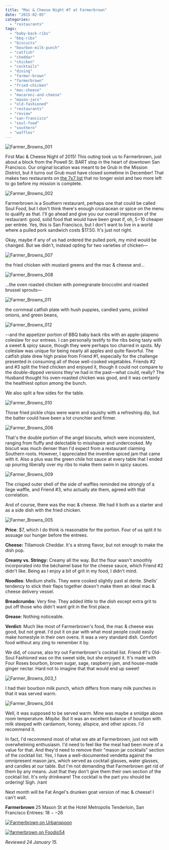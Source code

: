 ```yaml
---
title: "Mac & Cheese Night #7 at Farmerbrown"
date: "2015-02-05"
categories:
  - "restaurants"
tags:
  - "baby-back-ribs"
  - "bbq-ribs"
  - "biscuits"
  - "bourbon-milk-punch"
  - "catfish"
  - "cheddar"
  - "chicken"
  - "cocktails"
  - "dining"
  - "farmer-brown"
  - "farmerbrown"
  - "fried-chicken"
  - "mac-cheese"
  - "macaroni-and-cheese"
  - "mason-jars"
  - "old-fashioned"
  - "restaurants"
  - "review"
  - "san-francisco"
  - "soul-food"
  - "southern"
  - "waffles"
---
```


![Farmer_Browns_001](http://s3.amazonaws.com/thegourmez-wpmedia/2015/01/Farmer_Browns_001-500x333.jpg)

First Mac & Cheese Night of 2015! This outing took us to Farmerbrown, just about a block from the Powell St. BART stop in the heart of downtown San Francisco. Our original location was meant to be Grub in the Mission District, but it turns out Grub must have closed sometime in December! That makes two restaurants on [the 7x7 list](https://www.google.com/url?sa=t&rct=j&q=&esrc=s&source=web&cd=3&cad=rja&uact=8&ved=0CDMQFjAC&url=http%3A%2F%2Fwww.7x7.com%2Feat-drink%2F10-best-mac-n-cheeses-bay-area&ei=sEnIVJ6eAsHvoASA3YC4Cw&usg=AFQjCNHUIzLzDmEWvX7sw3jruU7vvFdkoQ&sig2=Np2uTi5h5KBItabfPHqvRA&bvm=bv.84607526,d.cGU) that no longer exist and two more left to go before my mission is complete.

![Farmer_Browns_002](http://s3.amazonaws.com/thegourmez-wpmedia/2015/01/Farmer_Browns_002-333x500.jpg)

Farmerbrown is a Southern restaurant, perhaps one that could be called Soul Food, but I don't think there's enough crustacean or spice on the menu to qualify as that. I'll go ahead and give you our overall impression of the restaurant: good, solid food that would have been great if, oh, $5-$10 cheaper per entrée. Yes, this is San Francisco, but I don't want to live in a world where a pulled pork sandwich costs $17.50. It's just not right.

Okay, maybe if any of us had ordered the pulled pork, my mind would be changed. But we didn't, instead opting for two varieties of chicken—

![Farmer_Browns_007](http://s3.amazonaws.com/thegourmez-wpmedia/2015/01/Farmer_Browns_007-500x307.jpg)

the fried chicken with mustard greens and the mac & cheese and…

![Farmer_Browns_008](http://s3.amazonaws.com/thegourmez-wpmedia/2015/01/Farmer_Browns_008-500x333.jpg)

…the oven roasted chicken with pomegranate broccolini and roasted brussel sprouts—

![Farmer_Browns_011](http://s3.amazonaws.com/thegourmez-wpmedia/2015/01/Farmer_Browns_011-500x333.jpg)

the cornmeal catfish plate with hush puppies, candied yams, pickled onions, and green beans,

![Farmer_Browns_012](http://s3.amazonaws.com/thegourmez-wpmedia/2015/01/Farmer_Browns_012-500x333.jpg)

\--and the appetizer portion of BBQ baby back ribs with an apple-jalapeno coleslaw for our entrees. I can personally testify to the ribs being tasty with a sweet & spicy sauce, though they were perhaps too charred in spots. My coleslaw was unique for being nearly all apples and quite flavorful. The catfish plate drew high praise from Friend #1, especially for the challenge presented in consuming all of those well-cooked vegetables. Friends #2 and #3 split the fried chicken and enjoyed it, though it could not compare to the double-dipped versions they've had in the past—what could, really? The Husband thought his oven-roasted chicken was good, and it was certainly the healthiest option among the bunch.

We also split a few sides for the table.

![Farmer_Browns_010](http://s3.amazonaws.com/thegourmez-wpmedia/2015/01/Farmer_Browns_010-500x333.jpg)

Those fried pickle chips were warm and squishy with a refreshing dip, but the batter could have been a lot crunchier and firmer.

![Farmer_Browns_006](http://s3.amazonaws.com/thegourmez-wpmedia/2015/01/Farmer_Browns_006-500x333.jpg)

That's the double portion of the angel biscuits, which were inconsistent, ranging from fluffy and delectable to misshapen and undercooked. My biscuit was much denser than I'd expect from a restaurant claiming Southern roots. However, I appreciated the inventive spiced jam that came with it. Also a plus was the green chile hot sauce at every table that I ended up pouring liberally over my ribs to make them swim in spicy sauces.

![Farmer_Browns_009](http://s3.amazonaws.com/thegourmez-wpmedia/2015/01/Farmer_Browns_009-500x345.jpg)

The crisped outer shell of the side of waffles reminded me strongly of a liege waffle, and Friend #3, who actually ate them, agreed with that correlation.

And of course, there was the mac & cheese. We had it both as a starter and as a side dish with the fried chicken.

![Farmer_Browns_005](http://s3.amazonaws.com/thegourmez-wpmedia/2015/01/Farmer_Browns_005-500x333.jpg)

**Price**: $7, which I do think is reasonable for the portion. Four of us split it to assuage our hunger before the entrees.

**Cheese:** Tillamook Cheddar. It's a strong flavor, but not enough to make the dish pop.

**Creamy vs. Stringy:** Creamy all the way. But the flour wasn't smoothly incorporated into the béchamel base for the cheese sauce, which Friend #2 didn't like. Being as I enjoy a bit of grit in my food, I didn't mind.

**Noodles**: Medium shells. They were cooked slightly past al dente. Shells' tendency to stick their flaps together doesn't make them an ideal mac & cheese delivery vessel.

**Breadcrumbs**: Very fine. They added little to the dish except extra grit to put off those who didn't want grit in the first place.

**Grease**: Nothing noticeable.

**Verdict**: Much like most of Farmerbrown's food, the mac & cheese was good, but not great. I'd put it on par with what most people could easily make homestyle in their own ovens. It was a very standard dish. Comfort food without any zing to remember it by.

We did, of course, also try out Farmerbrown's cocktail list. Friend #1's Old-Soul Fashioned was on the sweet side, but she enjoyed it. It's made with Four Roses bourbon, brown sugar, sage, raspberry jam, and house-made ginger nectar. Hard not to imagine that that would end up sweet!

![Farmer_Browns_003_1](http://s3.amazonaws.com/thegourmez-wpmedia/2015/01/Farmer_Browns_003_1-500x450.jpg)

I had their bourbon milk punch, which differs from many milk punches in that it was served warm.

![Farmer_Browns_004](http://s3.amazonaws.com/thegourmez-wpmedia/2015/01/Farmer_Browns_004-500x386.jpg)

Well, it was supposed to be served warm. Mine was maybe a smidge above room temperature. _Maybe_. But it was an excellent balance of bourbon with milk steeped with cardamom, honey, allspice, and other spices. I'd recommend it.

In fact, I'd recommend most of what we ate at Farmerbrown, just not with overwhelming enthusiasm. I'd need to feel like the meal had been more of a value for that. And they'd need to remove their "mason jar cocktails" section of the cocktail list. Yes, I have a well-documented vendetta against the omnipresent mason jars, which served as cocktail glasses, water glasses, and candles at our table. But I'm not demanding that Farmerbrown get rid of them by any means. Just that they don't give them their own section of the cocktail list. It's only drinkware! The cocktail is the part you should be ordering! Sigh. /rant

Next month will be Fat Angel's drunken goat version of mac & cheese! I can't wait.

**Farmerbrown** 25 Mason St at the Hotel Metropolis Tenderloin, San Francisco Entrees: $18--$26

[![Farmerbrown on Urbanspoon](http://www.urbanspoon.com/b/link/83790/minilink.gif)](http://www.urbanspoon.com/r/6/83790/restaurant/Civic-Center/Farmerbrown-San-Francisco)

[![farmerbrown on Foodio54](http://foodio54.com/images/badge-2-c36d6.jpg)](http://foodio54.com/restaurant/San-Francisco-CA/c36d6/farmerbrown)

_Reviewed 24 January 15._
